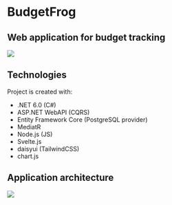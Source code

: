 # BudgetFrog
##  Web application for budget tracking
![](https://github.com/MeinLiX/BudgetFrog/tree/master/Resources/DEMO.gif)

## Technologies
Project is created with:
- .NET 6.0 (C#)
- ASP.NET WebAPI (CQRS)
- Entity Framework Core (PostgreSQL provider)
- MediatR
- Node.js (JS)
- Svelte.js
- daisyui (TailwindCSS)
- chart.js

## Application architecture
![](https://github.com/MeinLiX/BudgetFrog/tree/master/Resources/ArchitectureApp.png)
